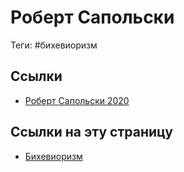 # Роберт Сапольски

Теги: #бихевиоризм 

## Ссылки

* [Роберт Сапольски 2020](https://www.youtube.com/playlist?list=PL8YZyma552VcfR6U49IyqClcDfpO65OPp)

## Ссылки на эту страницу

* [Бихевиоризм](%D0%91%D0%B8%D1%85%D0%B5%D0%B2%D0%B8%D0%BE%D1%80%D0%B8%D0%B7%D0%BC.md)